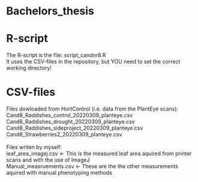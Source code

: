 # Bachelors_thesis

# R-script
The R-script is the file: script_candnr8.R \
It uses the CSV-files in the repository, but YOU need to set the correct working directory! 

# CSV-files
Files dowloaded from HortControl (i.e. data from the PlantEye scans): \
Cand8_Raddishes_control_20220309_planteye.csv \
Cand8_Raddishes_drought_20220309_planteye.csv \
Cand8_Raddishes_sideproject_20220309_planteye.csv \
Cand8_Strawberries2_20220309_planteye.csv \
\
Files writen by myself: \
leaf_area_imagej.csv       <- This is the measured leaf area aquired from printer scans and with the use of ImageJ \
Manual_measruements.csv      <- These are the the other measurements aquired with manual phenotyping methods
